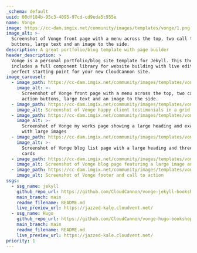 ```yaml
---
_schema: default
uuid: 00df184b-95c3-4095-97cd-cd9eda5c955e
name: Vonge
image: https://cc-dam.imgix.net/community/images/templates/vonge/1.png
image_alt: >-
  Screenshot of Vonge front page with a menu across the top, two call to action
  buttons, large text and an image to the side.
description: A great portfolio/blog template with page builder
header_description: >
  Vonge is a personal portfolio/blog site template for Jekyll. This theme
  includes a full component library for website building with live editing. A
  perfect starting point for your new CloudCannon site.
image_carousel:
  - image_path: https://cc-dam.imgix.net/community/images/templates/vonge/1.png
    image_alt: >-
      Screenshot of Vonge front page with a menu across the top, two call to
      action buttons, large text and an image to the side.
  - image_path: https://cc-dam.imgix.net/community/images/templates/vonge/3.png
    image_alt: Screenshot of Vonge happy client testimonials in a grid on the homepage
  - image_path: https://cc-dam.imgix.net/community/images/templates/vonge/6.png
    image_alt: >-
      Screenshot of Vonge my works page showing a large heading and examples
      with large images
  - image_path: https://cc-dam.imgix.net/community/images/templates/vonge/5.png
    image_alt: >-
      Screenshot of Vonge blog list page with a large heading and three post
      cards
  - image_path: https://cc-dam.imgix.net/community/images/templates/vonge/4.png
    image_alt: Screenshot of Vonge blog page featuring a large image and author
  - image_path: https://cc-dam.imgix.net/community/images/templates/vonge/2.png
    image_alt: Screenshot of Vonge footer and call to action
ssgs:
  - ssg_name: jekyll
    github_repo_url: https://github.com/CloudCannon/vonge-jekyll-bookshop-template
    main_branch: main
    readme_filename: README.md
    live_preview_url: https://jazzed-kale.cloudvent.net/
  - ssg_name: Hugo
    github_repo_url: https://github.com/CloudCannon/vonge-hugo-bookshop-template
    main_branch: main
    readme_filename: README.md
    live_preview_url: https://jazzed-kale.cloudvent.net/
priority: 1
---
```


